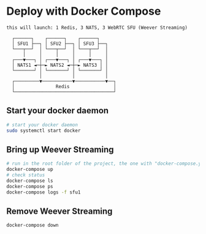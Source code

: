 # Deploy with Docker Compose

```
this will launch: 1 Redis, 3 NATS, 3 WebRTC SFU (Weever Streaming)

  ┌──────┐    ┌──────┐    ┌──────┐
  │ SFU1 ├──┐ │ SFU2 ├──┐ │ SFU3 ├──┐
  └───┬──┘  │ └───┬──┘  │ └───┬──┘  │
      │     │     │     │     │     │
  ┌───▼───┐ │ ┌───▼───┐ │ ┌───▼───┐ │
  │ NATS1 ◄─┼─► NATS2 ◄─┼─► NATS3 │ │
  └───────┘ │ └───────┘ │ └───────┘ │
            │           │           │
  ┌─────────▼───────────▼───────────▼──┐
  │               Redis                │
  └────────────────────────────────────┘
```


## Start your docker daemon

```bash
# start your docker daemon
sudo systemctl start docker
```

## Bring up Weever Streaming

```bash
# run in the root folder of the project, the one with "docker-compose.yml" in it
docker-compose up
# check status
docker-compose ls
docker-compose ps
docker-compose logs -f sfu1
```

## Remove Weever Streaming

```bash
docker-compose down
```
